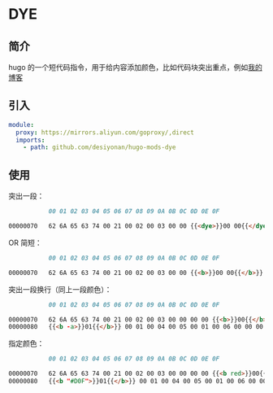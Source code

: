 # DYE

## 简介

hugo 的一个短代码指令，用于给内容添加颜色，比如代码块突出重点，例如[我的博客][L1]

## 引入

```yml
module:
  proxy: https://mirrors.aliyun.com/goproxy/,direct
  imports:
    - path: github.com/desiyonan/hugo-mods-dye
```

## 使用

突出一段：

```md
           00 01 02 03 04 05 06 07 08 09 0A 0B 0C 0D 0E 0F

00000070   62 6A 65 63 74 00 21 00 02 00 03 00 00 {{<dye>}}00 00{{</dye>}} 00  bject.!.........
```

OR 简短：

```md
           00 01 02 03 04 05 06 07 08 09 0A 0B 0C 0D 0E 0F

00000070   62 6A 65 63 74 00 21 00 02 00 03 00 00 {{<b>}}00 00{{</b>}} 00  bject.!.........
```

突出一段换行（同上一段颜色）：

```md
           00 01 02 03 04 05 06 07 08 09 0A 0B 0C 0D 0E 0F

00000070   62 6A 65 63 74 00 21 00 02 00 03 00 00 00 00 {{<b>}}00{{</b>}}  bject.!.........
00000080   {{<b -a>}}01{{</b>}} 00 01 00 04 00 05 00 01 00 06 00 00 00 1D 00  ................
```

指定颜色：

```md
           00 01 02 03 04 05 06 07 08 09 0A 0B 0C 0D 0E 0F

00000070   62 6A 65 63 74 00 21 00 02 00 03 00 00 00 00 {{<b red>}}00{{</b>}}  bject.!.........
00000080   {{<b "#D0F">}}01{{</b>}} 00 01 00 04 00 05 00 01 00 06 00 00 00 1D 00  ................
```

<!-- links -->

[L1]:https://zone.dnfn.tech/post/20210608875210/
